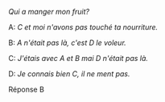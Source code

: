 *Qui a manger mon fruit?*

A: *C et moi n'avons pas touché ta nourriture.*

B: *A n'était pas là, c'est D le voleur.*

C: *J'étais avec A et B mai D n'était pas là.*

D: *Je connais bien C, il ne ment pas.*

Réponse B
